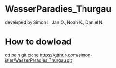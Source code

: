 # WasserParadies_Thurgau
developed by Simon I., Jan O., Noah K., Daniel N.

# How to dowload
cd path
git clone https://github.com/simon-isler/WasserParadies_Thurgau.git
